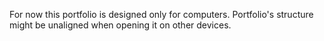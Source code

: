 For now this portfolio is designed only for computers. Portfolio's structure might be unaligned when opening it on other devices. 
